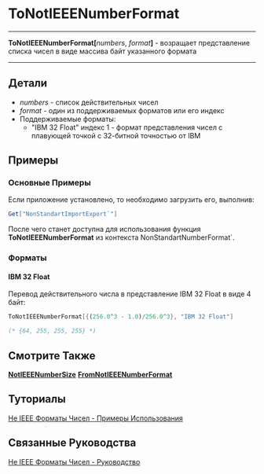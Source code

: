 # ToNotIEEENumberFormat

---

**ToNotIEEENumberFormat[**_numbers_, _format_**]** - возращает представление списка чисел в виде массива байт указанного формата

---

## Детали

- _numbers_ - список действительных чисел
- _format_ - один из поддерживаемых форматов или его индекс
- Поддерживаемые форматы:
  - "IBM 32 Float" индекс 1 - формат представления чисел с плавующей точкой с 32-битной точностью от IBM

## Примеры

### Основные Примеры

Если приложение установлено, то необходимо загрузить его, выполнив:

```mathematica
Get["NonStandartImportExport`"]
```

После чего станет доступна для использования функция **ToNotIEEENumberFormat** из контекста NonStandartNumberFormat\`.

### Форматы

#### IBM 32 Float

Перевод действительного числа в представление IBM 32 Float в виде 4 байт: 

```mathematica
ToNotIEEENumberFormat[{(256.0^3 - 1.0)/256.0^3}, "IBM 32 Float"]

(* {64, 255, 255, 255} *)
```

## Смотрите Также

**[NotIEEENumberSize](./NotIEEENumberSize.md)** 
**[FromNotIEEENumberFormat](./FromNotIEEENumberFormat.md)**

## Туториалы

[Не IEEE Форматы Чисел - Примеры Использования](../../Tutorials/ExampleOfUse.md)

## Связанные Руководства

[Не IEEE Форматы Чисел - Руководство](../../Guides/Guide.md)
